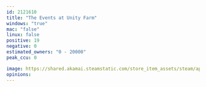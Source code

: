 ```yaml
---
id: 2121610
title: "The Events at Unity Farm"
windows: "true"
mac: "false"
linux: false
positive: 19
negative: 0
estimated_owners: "0 - 20000"
peak_ccu: 0

image: https://shared.akamai.steamstatic.com/store_item_assets/steam/apps/2121610/header.jpg?t=1730763932
opinions:
---
```

